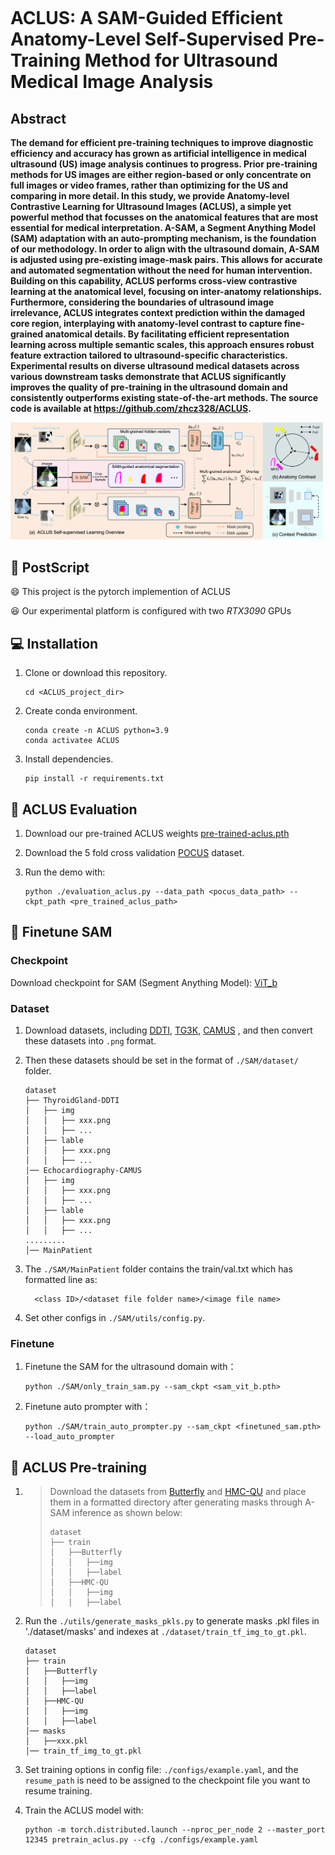 ```

```

# ACLUS: A SAM-Guided Efficient Anatomy-Level Self-Supervised Pre-Training Method for Ultrasound Medical Image Analysis

## Abstract

**The demand for efficient pre-training techniques to improve diagnostic efficiency and accuracy has grown as artificial intelligence in medical ultrasound (US) image analysis continues to progress. Prior pre-training methods for US images are either region-based or only concentrate on full images or video frames, rather than optimizing for the US and comparing in more detail. In this study, we provide Anatomy-level Contrastive Learning for Ultrasound Images (ACLUS), a simple yet powerful method that focusses on the anatomical features that are most essential for medical interpretation. A-SAM, a Segment Anything Model (SAM) adaptation with an auto-prompting mechanism, is the foundation of our methodology. In order to align with the ultrasound domain, A-SAM is adjusted using pre-existing image-mask pairs. This allows for accurate and automated segmentation without the need for human intervention. Building on this capability, ACLUS performs cross-view contrastive learning at the anatomical level, focusing on inter-anatomy relationships. Furthermore, considering the boundaries of ultrasound image irrelevance, ACLUS integrates context prediction within the damaged core region, interplaying with anatomy-level contrast to capture fine-grained anatomical details. By facilitating efficient representation learning across multiple semantic scales, this approach ensures robust feature extraction tailored to ultrasound-specific characteristics. Experimental results on diverse ultrasound medical datasets across various downstream tasks demonstrate that ACLUS significantly improves the quality of pre-training in the ultrasound domain and consistently outperforms existing state-of-the-art methods. The source code is available at https://github.com/zhcz328/ACLUS.**

![ACLUS](./figs/ACLUS.png)

## 🔨 PostScript

😄 This project is the pytorch implemention of ACLUS

😆 Our experimental platform is configured with two *RTX3090* GPUs

## 💻 Installation

1. Clone or download this repository.

   ```
   cd <ACLUS_project_dir>
   ```

2. Create conda environment.

   ```
   conda create -n ACLUS python=3.9
   conda activatee ACLUS
   ```

3. Install dependencies.

   ```
   pip install -r requirements.txt
   ```

## 🐾 ACLUS Evaluation

1. Download our pre-trained ACLUS weights [pre-trained-aclus.pth](https://drive.google.com/file/d/1n8A3vK2UGE7g_7keC_NBfAa1HuKHp-Pz/view?usp=sharing)  

2. Download the 5 fold cross validation [POCUS](https://drive.google.com/file/d/1w7FrwqQ09VjwtTcZL5M0hZnW3Oly9Buv/view?usp=drive_link) dataset.

3. Run the demo with:

   ```
   python ./evaluation_aclus.py --data_path <pocus_data_path> --ckpt_path <pre_trained_aclus_path>
   ```

## 📘 Finetune SAM

### Checkpoint

Download checkpoint for SAM (Segment Anything Model): [ViT_b](https://dl.fbaipublicfiles.com/segment_anything/sam_vit_b_01ec64.pth)

### Dataset

1. Download datasets, including [DDTI]( https://github.com/haifangong/TRFE-Net-for-thyroid-nodule-segmentation), [TG3K](https://github.com/haifangong/TRFE-Net-for-thyroid-nodule-segmentation), [CAMUS](http://camus.creatis.insa-lyon.fr/challenge/) , and then convert these datasets into `.png` format.

2. Then these datasets should be set in the format of `./SAM/dataset/` folder.

   ```none
   dataset
   ├── ThyroidGland-DDTI
   │   ├── img
   │   │   ├── xxx.png
   │   │   ├── ... 
   │   ├── lable
   │   │   ├── xxx.png
   │   │   ├── ...
   │── Echocardiography-CAMUS
   │   ├── img
   │   │   ├── xxx.png
   │   │   ├── ... 
   │   ├── lable
   │   │   ├── xxx.png
   │   │   ├── ...
   .........
   │── MainPatient
   ```

3. The `./SAM/MainPatient` folder contains the train/val.txt which has formatted line as:

   ```
     <class ID>/<dataset file folder name>/<image file name>
   ```

4. Set other configs in `./SAM/utils/config.py`.

### Finetune 

1. Finetune the SAM for the ultrasound domain with：

   ```
   python ./SAM/only_train_sam.py --sam_ckpt <sam_vit_b.pth> 
   ```

2. Finetune auto prompter with：

   ```
   python ./SAM/train_auto_prompter.py --sam_ckpt <finetuned_sam.pth> --load_auto_prompter
   ```

## 🐾 ACLUS Pre-training

1. > Download the datasets from [Butterfly](https://drive.google.com/file/d/1zefZInevopumI-VdX6r7Bj-6pj_WILrr/view?usp=sharing) and [HMC-QU](https://aistudio.baidu.com/aistudio/datasetdetail/102406) and place them in a formatted directory after generating masks through A-SAM inference as shown below:
   >
   > ```
   > dataset
   > ├── train
   > │   ├──Butterfly
   > │   │   ├──img
   > │   │   ├──label
   > │   ├──HMC-QU
   > │   │   ├──img
   > │   │   ├──label
   > ```

2. Run the `./utils/generate_masks_pkls.py` to generate masks .pkl files in './dataset/masks' 
   and indexes at `./dataset/train_tf_img_to_gt.pkl`.

   ```
   dataset
   ├── train
   │   ├──Butterfly
   │   │   ├──img
   │   │   ├──label
   │   ├──HMC-QU
   │   │   ├──img
   │   │   ├──label
   │── masks
   │   ├──xxx.pkl
   │── train_tf_img_to_gt.pkl
   ```

3. Set training options in config file: `./configs/example.yaml`, and the `resume_path` is need to be assigned 
   to the checkpoint file you want to resume training. 

4. Train the ACLUS model with:

   ```
   python -m torch.distributed.launch --nproc_per_node 2 --master_port 12345 pretrain_aclus.py --cfg ./configs/example.yaml
   ```
